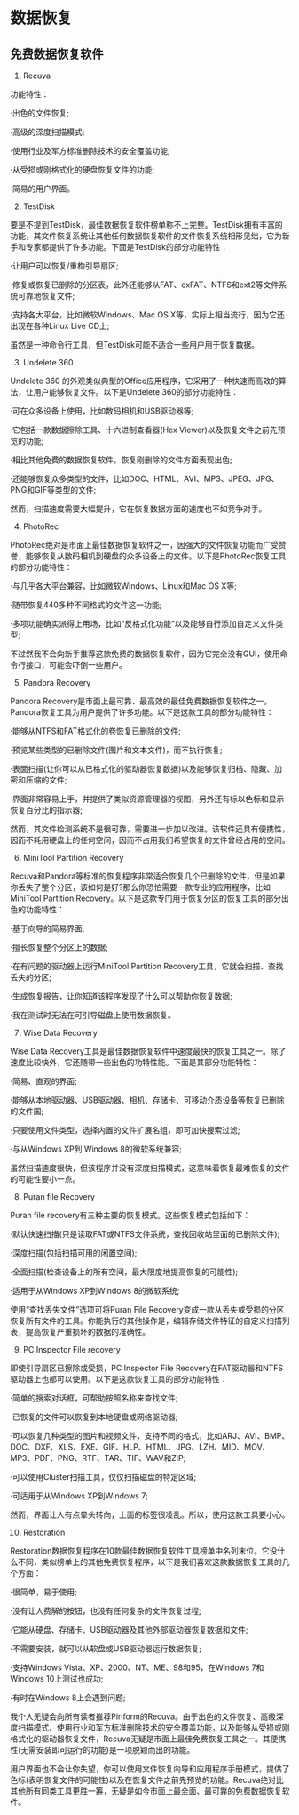 # 数据恢复

## 免费数据恢复软件

1. Recuva

功能特性：

·出色的文件恢复;

·高级的深度扫描模式;

·使用行业及军方标准删除技术的安全覆盖功能;

·从受损或刚格式化的硬盘恢复文件的功能;

·简易的用户界面。

2. TestDisk

要是不提到TestDisk，最佳数据恢复软件榜单称不上完整。TestDisk拥有丰富的功能，其文件恢复系统让其他任何数据恢复软件的文件恢复系统相形见绌，它为新手和专家都提供了许多功能。下面是TestDisk的部分功能特性：

·让用户可以恢复/重构引导扇区;

·修复或恢复已删除的分区表，此外还能够从FAT、exFAT、NTFS和ext2等文件系统可靠地恢复文件;

·支持各大平台，比如微软Windows、Mac OS X等，实际上相当流行，因为它还出现在各种Linux Live CD上;

虽然是一种命令行工具，但TestDisk可能不适合一些用户用于恢复数据。

3. Undelete 360

Undelete 360 的外观类似典型的Office应用程序，它采用了一种快速而高效的算法，让用户能够恢复文件。以下是Undelete 360的部分功能特性：

·可在众多设备上使用，比如数码相机和USB驱动器等;

·它包括一款数据擦除工具、十六进制查看器(Hex Viewer)以及恢复文件之前先预览的功能;

·相比其他免费的数据恢复软件，恢复刚删除的文件方面表现出色;

·还能够恢复众多类型的文件，比如DOC、HTML、AVI、MP3、JPEG、JPG、PNG和GIF等类型的文件;

然而，扫描速度需要大幅提升，它在恢复数据方面的速度也不如竞争对手。

4. PhotoRec

PhotoRec绝对是市面上最佳数据恢复软件之一，因强大的文件恢复功能而广受赞誉，能够恢复从数码相机到硬盘的众多设备上的文件。以下是PhotoRec恢复工具的部分功能特性：

·与几乎各大平台兼容，比如微软Windows、Linux和Mac OS X等;

·随带恢复440多种不同格式的文件这一功能;

·多项功能确实派得上用场，比如“反格式化功能”以及能够自行添加自定义文件类型;

不过然我不会向新手推荐这款免费的数据恢复软件，因为它完全没有GUI，使用命令行接口，可能会吓倒一些用户。

5. Pandora Recovery

Pandora Recovery是市面上最可靠、最高效的最佳免费数据恢复软件之一。Pandora恢复工具为用户提供了许多功能。以下是这款工具的部分功能特性：

·能够从NTFS和FAT格式化的卷恢复已删除的文件;

·预览某些类型的已删除文件(图片和文本文件)，而不执行恢复;

·表面扫描(让你可以从已格式化的驱动器恢复数据)以及能够恢复归档、隐藏、加密和压缩的文件;

·界面非常容易上手，并提供了类似资源管理器的视图，另外还有标以色标和显示恢复百分比的指示器;

然而，其文件检测系统不是很可靠，需要进一步加以改进。该软件还具有便携性，因而不耗用硬盘上的任何空间，因而不占用我们希望恢复的文件曾经占用的空间。

6. MiniTool Partition Recovery

Recuva和Pandora等标准的恢复程序非常适合恢复几个已删除的文件，但是如果你丢失了整个分区，该如何是好?那么你恐怕需要一款专业的应用程序，比如MiniTool Partition Recovery。以下是这款专门用于恢复分区的恢复工具的部分出色的功能特性：

·基于向导的简易界面;

·擅长恢复整个分区上的数据;

·在有问题的驱动器上运行MiniTool Partition Recovery工具，它就会扫描、查找丢失的分区;

·生成恢复报告，让你知道该程序发现了什么可以帮助你恢复数据;

·我在测试时无法在可引导磁盘上使用数据恢复。

7. Wise Data Recovery

Wise Data Recovery工具是最佳数据恢复软件中速度最快的恢复工具之一。除了速度比较快外，它还随带一些出色的功特性能。下面是其部分功能特性：

·简易、直观的界面;

·能够从本地驱动器、USB驱动器、相机、存储卡、可移动介质设备等恢复已删除的文件国;

·只要使用文件类型，选择内置的文件扩展名组，即可加快搜索过滤;

·与从Windows XP到 Windows 8的微软系统兼容;

虽然扫描速度很快，但该程序并没有深度扫描模式，这意味着恢复最难恢复的文件的可能性要小一点。

8. Puran file Recovery

Puran file recovery有三种主要的恢复模式。这些恢复模式包括如下：

·默认快速扫描(只是读取FAT或NTFS文件系统，查找回收站里面的已删除文件);

·深度扫描(包括扫描可用的闲置空间);

·全面扫描(检查设备上的所有空间，最大限度地提高恢复的可能性);

·适用于从Windows XP到Windows 8的微软系统;

使用“查找丢失文件”选项可将Puran File Recovery变成一款从丢失或受损的分区恢复所有文件的工具。你能执行的其他操作是，编辑存储文件特征的自定义扫描列表，提高恢复严重损坏的数据的准确性。

9. PC Inspector File recovery

即使引导扇区已擦除或受损，PC Inspector File Recovery在FAT驱动器和NTFS驱动器上也都可以使用。以下是这款恢复工具的部分功能特性：

·简单的搜索对话框，可帮助按照名称来查找文件;

·已恢复的文件可以恢复到本地硬盘或网络驱动器;

·可以恢复几种类型的图片和视频文件，支持不同的格式，比如ARJ、AVI、BMP、DOC、DXF、XLS、EXE、GIF、HLP、HTML、JPG、LZH、MID、MOV、MP3、PDF、PNG、RTF、TAR、TIF、WAV和ZIP;

·可以使用Cluster扫描工具，仅仅扫描磁盘的特定区域;

·可适用于从Windows XP到Windows 7;

然而，界面让人有点晕头转向，上面的标签很凌乱。所以，使用这款工具要小心。

10. Restoration

Restoration数据恢复程序在10款最佳数据恢复软件工具榜单中名列末位。它没什么不同，类似榜单上的其他免费恢复程序，以下是我们喜欢这款数据恢复工具的几个方面：

·很简单，易于使用;

·没有让人费解的按钮，也没有任何复杂的文件恢复过程;

·它能从硬盘、存储卡、USB驱动器及其他外部驱动器恢复数据和文件;

·不需要安装，就可以从软盘或USB驱动器运行数据恢复;

·支持Windows Vista、XP、2000、NT、ME、98和95，在Windows 7和Windows 10上测试也成功;

·有时在Windows 8上会遇到问题;

我个人无疑会向所有读者推荐Piriform的Recuva。由于出色的文件恢复、高级深度扫描模式、使用行业和军方标准删除技术的安全覆盖功能，以及能够从受损或刚格式化的驱动器恢复文件，Recuva无疑是市面上最佳免费恢复工具之一。其便携性(无需安装即可运行的功能)是一项脱颖而出的功能。

用户界面也不会让你失望，你可以使用文件恢复向导和应用程序手册模式，提供了色标(表明恢复文件的可能性)以及在恢复文件之前先预览的功能。Recuva绝对比其他所有同类工具更胜一筹，无疑是如今市面上最全面、最可靠的免费数据恢复软件。
